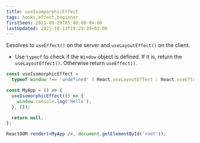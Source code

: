 ```yaml
---
title: useIsomporphicEffect
tags: hooks,effect,beginner
firstSeen: 2021-09-29T05:00:00-04:00
lastUpdated: 2021-10-13T19:29:39+02:00
---
```


Eesolves to `useEffect()` on the server and `useLayoutEffect()` on the client.

- Use `typeof` to check if the `Window` object is defined. If it is, return the `useLayoutEffect()`. Otherwise return `useEffect()`.

```jsx
const useIsomorphicEffect =
  typeof window !== 'undefined' ? React.useLayoutEffect : React.useEffect;
```

```jsx
const MyApp = () => {
  useIsomorphicEffect(() => {
    window.console.log('Hello');
  }, []);

  return null;
};

ReactDOM.render(<MyApp />, document.getElementById('root'));
```
